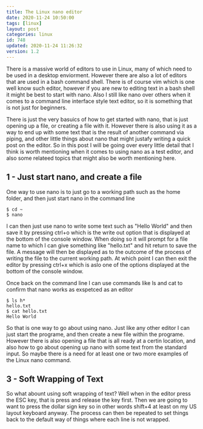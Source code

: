 ```yaml
---
title: The Linux nano editor
date: 2020-11-24 10:50:00
tags: [linux]
layout: post
categories: linux
id: 748
updated: 2020-11-24 11:26:32
version: 1.2
---
```


There is a massive world of editors to use in Linux, many of which need to be used in a desktop enviorment. However there are also a lot of editors that are used in a bash command shell. There is of course vim which is one well know such editor, however if you are new to editing text in a bash shell it might be best to start with nano. Also I still like nano over others when it comes to a command line interface style text editor, so it is something that is not just for beginners.

There is just the very basuics of how to get started with nano, that is just opening up a file, or creating a file with it. However there is also using it as a way to end up with some text that is the result of another command via piping, and other little things about nano that might justafy writing a quick post on the editor. So in this post I will be going over every little detail that I think is worth mentioning when it comes to using nano as a test editor, and also some relateed topics that might also be worth mentioning here.

<!-- more -->

## 1 - Just start nano, and create a file

One way to use nano is to just go to a working path such as the home folder, and then just start nano in the command line


```
$ cd ~
$ nano
```

I can then just use nano to write some text such as "Hello World" and then save it by pressing ctrl+o which is the write out option that is displayed at the bottom of the console window. When doing so it will prompt for a file name to which I can give something like "hello.txt" and hit return to save the file. A message will then be displayed as to the outcome of the process of writing the file to the current working path. At which point I can then exit the editor by pressing ctrl+x which is aslo one of the options displayed at the bottom of the console window.

Once back on the command line I can use commands like ls and cat to confirm that nano works as exspetced as an editor

```
$ ls h*
hello.txt
$ cat hello.txt
Hello World
```

So that is one way to go about using nano. Just like any other editor I can just start the programe, and then create a new file within the programe. However there is also opening a file that is all ready at a certin location, and also how to go about opening up nano with some text from the standard input. So maybe there is a need for at least one or two more examples of the Linux nano command.

## 3 - Soft Wrapping of Text

So what abount using soft wrapping of text? Well when in the editor press the ESC key, that is press and release the key first. Then we are going to want to press the dollar sign key so in other words shift+4 at least on my US layout keyboard anyway. The process can then be repeated to set things back to the default way of things where each line is not wrapped.
